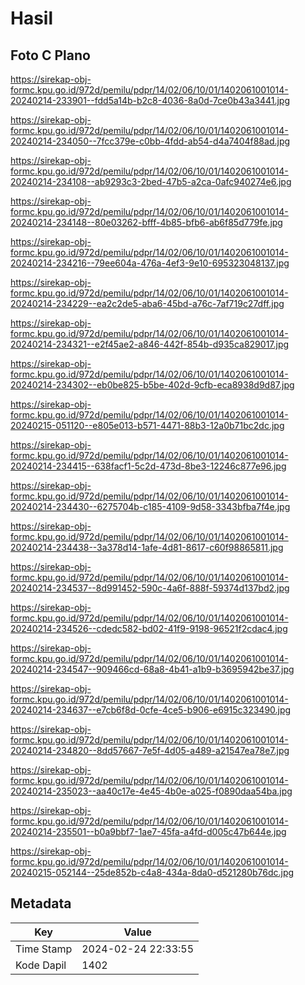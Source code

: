 # Hasil

## Foto C Plano

https://sirekap-obj-formc.kpu.go.id/972d/pemilu/pdpr/14/02/06/10/01/1402061001014-20240214-233901--fdd5a14b-b2c8-4036-8a0d-7ce0b43a3441.jpg

https://sirekap-obj-formc.kpu.go.id/972d/pemilu/pdpr/14/02/06/10/01/1402061001014-20240214-234050--7fcc379e-c0bb-4fdd-ab54-d4a7404f88ad.jpg

https://sirekap-obj-formc.kpu.go.id/972d/pemilu/pdpr/14/02/06/10/01/1402061001014-20240214-234108--ab9293c3-2bed-47b5-a2ca-0afc940274e6.jpg

https://sirekap-obj-formc.kpu.go.id/972d/pemilu/pdpr/14/02/06/10/01/1402061001014-20240214-234148--80e03262-bfff-4b85-bfb6-ab6f85d779fe.jpg

https://sirekap-obj-formc.kpu.go.id/972d/pemilu/pdpr/14/02/06/10/01/1402061001014-20240214-234216--79ee604a-476a-4ef3-9e10-695323048137.jpg

https://sirekap-obj-formc.kpu.go.id/972d/pemilu/pdpr/14/02/06/10/01/1402061001014-20240214-234229--ea2c2de5-aba6-45bd-a76c-7af719c27dff.jpg

https://sirekap-obj-formc.kpu.go.id/972d/pemilu/pdpr/14/02/06/10/01/1402061001014-20240214-234321--e2f45ae2-a846-442f-854b-d935ca829017.jpg

https://sirekap-obj-formc.kpu.go.id/972d/pemilu/pdpr/14/02/06/10/01/1402061001014-20240214-234302--eb0be825-b5be-402d-9cfb-eca8938d9d87.jpg

https://sirekap-obj-formc.kpu.go.id/972d/pemilu/pdpr/14/02/06/10/01/1402061001014-20240215-051120--e805e013-b571-4471-88b3-12a0b71bc2dc.jpg

https://sirekap-obj-formc.kpu.go.id/972d/pemilu/pdpr/14/02/06/10/01/1402061001014-20240214-234415--638facf1-5c2d-473d-8be3-12246c877e96.jpg

https://sirekap-obj-formc.kpu.go.id/972d/pemilu/pdpr/14/02/06/10/01/1402061001014-20240214-234430--6275704b-c185-4109-9d58-3343bfba7f4e.jpg

https://sirekap-obj-formc.kpu.go.id/972d/pemilu/pdpr/14/02/06/10/01/1402061001014-20240214-234438--3a378d14-1afe-4d81-8617-c60f98865811.jpg

https://sirekap-obj-formc.kpu.go.id/972d/pemilu/pdpr/14/02/06/10/01/1402061001014-20240214-234537--8d991452-590c-4a6f-888f-59374d137bd2.jpg

https://sirekap-obj-formc.kpu.go.id/972d/pemilu/pdpr/14/02/06/10/01/1402061001014-20240214-234526--cdedc582-bd02-41f9-9198-96521f2cdac4.jpg

https://sirekap-obj-formc.kpu.go.id/972d/pemilu/pdpr/14/02/06/10/01/1402061001014-20240214-234547--909466cd-68a8-4b41-a1b9-b3695942be37.jpg

https://sirekap-obj-formc.kpu.go.id/972d/pemilu/pdpr/14/02/06/10/01/1402061001014-20240214-234637--e7cb6f8d-0cfe-4ce5-b906-e6915c323490.jpg

https://sirekap-obj-formc.kpu.go.id/972d/pemilu/pdpr/14/02/06/10/01/1402061001014-20240214-234820--8dd57667-7e5f-4d05-a489-a21547ea78e7.jpg

https://sirekap-obj-formc.kpu.go.id/972d/pemilu/pdpr/14/02/06/10/01/1402061001014-20240214-235023--aa40c17e-4e45-4b0e-a025-f0890daa54ba.jpg

https://sirekap-obj-formc.kpu.go.id/972d/pemilu/pdpr/14/02/06/10/01/1402061001014-20240214-235501--b0a9bbf7-1ae7-45fa-a4fd-d005c47b644e.jpg

https://sirekap-obj-formc.kpu.go.id/972d/pemilu/pdpr/14/02/06/10/01/1402061001014-20240215-052144--25de852b-c4a8-434a-8da0-d521280b76dc.jpg


## Metadata

| Key        | Value               |
| ---------- | ------------------- |
| Time Stamp | 2024-02-24 22:33:55 |
| Kode Dapil | 1402                |



